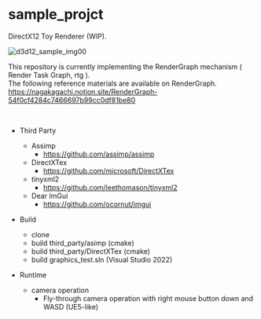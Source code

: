 # sample_projct

DirectX12 Toy Renderer (WIP).

![d3d12_sample_img00](https://github.com/nagakagachi/sample_projct/assets/25050933/a756e23e-f47d-4291-ab49-fed4edb95f81)

This repository is currently implementing the RenderGraph mechanism ( Render Task Graph, rtg ). </br>
The following reference materials are available on RenderGraph. </br>
https://nagakagachi.notion.site/RenderGraph-54f0cf4284c7466697b99cc0df81be80


</br>

- Third Party
  - Assimp
    - https://github.com/assimp/assimp 
  - DirectXTex
    - https://github.com/microsoft/DirectXTex
  - tinyxml2
    - https://github.com/leethomason/tinyxml2
  - Dear ImGui
    - https://github.com/ocornut/imgui
 
- Build
  - clone
  - build third_party/asimp (cmake)
  - build third_party/DirectXTex (cmake)
  - build graphics_test.sln (Visual Studio 2022)
    
- Runtime
  - camera operation
    - Fly-through camera operation with right mouse button down and WASD (UE5-like)
